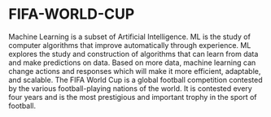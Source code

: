 # FIFA-WORLD-CUP
Machine Learning is a subset of Artificial Intelligence. ML is the study of computer algorithms that improve automatically through experience. ML explores the study and construction of algorithms that can learn from data and make predictions on data. Based on more data, machine learning can change actions and responses which will make it more efficient, adaptable, and scalable.
The FIFA World Cup is a global football competition contested by the various football-playing nations of the world. It is contested every four years and is the most prestigious and important trophy in the sport of football.
